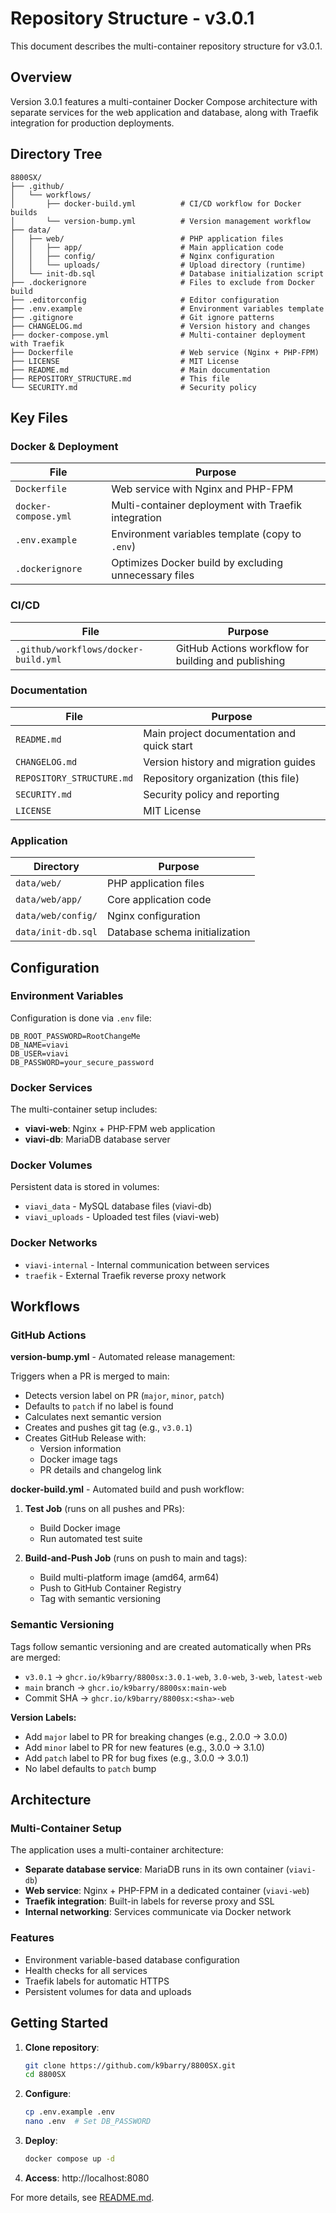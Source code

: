 # Repository Structure - v3.0.1

This document describes the multi-container repository structure for v3.0.1.

## Overview

Version 3.0.1 features a multi-container Docker Compose architecture with separate services for the web application and database, along with Traefik integration for production deployments.

## Directory Tree

```
8800SX/
├── .github/
│   └── workflows/
│       ├── docker-build.yml          # CI/CD workflow for Docker builds
│       └── version-bump.yml          # Version management workflow
├── data/
│   ├── web/                          # PHP application files
│   │   ├── app/                      # Main application code
│   │   ├── config/                   # Nginx configuration
│   │   └── uploads/                  # Upload directory (runtime)
│   └── init-db.sql                   # Database initialization script
├── .dockerignore                     # Files to exclude from Docker build
├── .editorconfig                     # Editor configuration
├── .env.example                      # Environment variables template
├── .gitignore                        # Git ignore patterns
├── CHANGELOG.md                      # Version history and changes
├── docker-compose.yml                # Multi-container deployment with Traefik
├── Dockerfile                        # Web service (Nginx + PHP-FPM)
├── LICENSE                           # MIT License
├── README.md                         # Main documentation
├── REPOSITORY_STRUCTURE.md           # This file
└── SECURITY.md                       # Security policy
```

## Key Files

### Docker & Deployment

| File | Purpose |
|------|---------|
| `Dockerfile` | Web service with Nginx and PHP-FPM |
| `docker-compose.yml` | Multi-container deployment with Traefik integration |
| `.env.example` | Environment variables template (copy to `.env`) |
| `.dockerignore` | Optimizes Docker build by excluding unnecessary files |

### CI/CD

| File | Purpose |
|------|---------|
| `.github/workflows/docker-build.yml` | GitHub Actions workflow for building and publishing |

### Documentation

| File | Purpose |
|------|---------|
| `README.md` | Main project documentation and quick start |
| `CHANGELOG.md` | Version history and migration guides |
| `REPOSITORY_STRUCTURE.md` | Repository organization (this file) |
| `SECURITY.md` | Security policy and reporting |
| `LICENSE` | MIT License |

### Application

| Directory | Purpose |
|-----------|---------|
| `data/web/` | PHP application files |
| `data/web/app/` | Core application code |
| `data/web/config/` | Nginx configuration |
| `data/init-db.sql` | Database schema initialization |

## Configuration

### Environment Variables

Configuration is done via `.env` file:

```env
DB_ROOT_PASSWORD=RootChangeMe
DB_NAME=viavi
DB_USER=viavi
DB_PASSWORD=your_secure_password
```

### Docker Services

The multi-container setup includes:

- **viavi-web**: Nginx + PHP-FPM web application
- **viavi-db**: MariaDB database server

### Docker Volumes

Persistent data is stored in volumes:

- `viavi_data` - MySQL database files (viavi-db)
- `viavi_uploads` - Uploaded test files (viavi-web)

### Docker Networks

- `viavi-internal` - Internal communication between services
- `traefik` - External Traefik reverse proxy network

## Workflows

### GitHub Actions

**version-bump.yml** - Automated release management:

Triggers when a PR is merged to main:
- Detects version label on PR (`major`, `minor`, `patch`)
- Defaults to `patch` if no label is found
- Calculates next semantic version
- Creates and pushes git tag (e.g., `v3.0.1`)
- Creates GitHub Release with:
  - Version information
  - Docker image tags
  - PR details and changelog link

**docker-build.yml** - Automated build and push workflow:

1. **Test Job** (runs on all pushes and PRs):
   - Build Docker image
   - Run automated test suite

2. **Build-and-Push Job** (runs on push to main and tags):
   - Build multi-platform image (amd64, arm64)
   - Push to GitHub Container Registry
   - Tag with semantic versioning

### Semantic Versioning

Tags follow semantic versioning and are created automatically when PRs are merged:

- `v3.0.1` → `ghcr.io/k9barry/8800sx:3.0.1-web`, `3.0-web`, `3-web`, `latest-web`
- `main` branch → `ghcr.io/k9barry/8800sx:main-web`
- Commit SHA → `ghcr.io/k9barry/8800sx:<sha>-web`

**Version Labels:**
- Add `major` label to PR for breaking changes (e.g., 2.0.0 → 3.0.0)
- Add `minor` label to PR for new features (e.g., 3.0.0 → 3.1.0)
- Add `patch` label to PR for bug fixes (e.g., 3.0.0 → 3.0.1)
- No label defaults to `patch` bump

## Architecture

### Multi-Container Setup

The application uses a multi-container architecture:

- **Separate database service**: MariaDB runs in its own container (`viavi-db`)
- **Web service**: Nginx + PHP-FPM in a dedicated container (`viavi-web`)
- **Traefik integration**: Built-in labels for reverse proxy and SSL
- **Internal networking**: Services communicate via Docker network

### Features

- Environment variable-based database configuration
- Health checks for all services
- Traefik labels for automatic HTTPS
- Persistent volumes for data and uploads

## Getting Started

1. **Clone repository**:
   ```bash
   git clone https://github.com/k9barry/8800SX.git
   cd 8800SX
   ```

2. **Configure**:
   ```bash
   cp .env.example .env
   nano .env  # Set DB_PASSWORD
   ```

3. **Deploy**:
   ```bash
   docker compose up -d
   ```

4. **Access**: http://localhost:8080

For more details, see [README.md](README.md).
